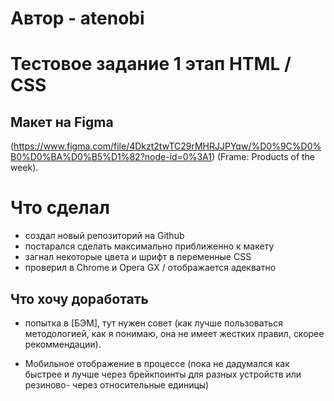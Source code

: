 # Автор - atenobi
# Тестовое задание 1 этап HTML / CSS

## Макет на Figma
(https://www.figma.com/file/4Dkzt2twTC29rMHRJJPYqw/%D0%9C%D0%B0%D0%BA%D0%B5%D1%82?node-id=0%3A1) (Frame: Products of the week). 

# Что сделал

* создал новый репозиторий на Github
* постарался сделать максимально приближенно к макету
* загнал некоторые цвета и шрифт в переменные CSS
* проверил в Chrome и Opera GX / отображается адекватно

## Что хочу доработать

* попытка в [БЭМ], тут нужен совет
(как лучше пользоваться методологией, как я понимаю,
она не имеет жестких правил, скорее рекоммендации).

* Мобильное отображение в процессе
(пока не дадумался как быстрее и лучше через 
брейкпоинты для разных устройств или резиново-
через относительные единицы)
